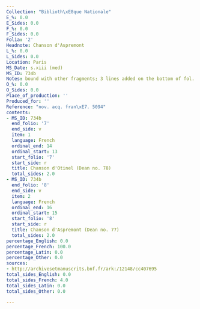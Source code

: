 ```yaml
---
Collection: "Biblioth\xE8que Nationale"
E_%: 0.0
E_Sides: 0.0
F_%: 0.0
F_Sides: 0.0
Folia: '2'
Headnote: Chanson d'Aspremont
L_%: 0.0
L_Sides: 0.0
Location: Paris
MS_Date: s.xiii (med)
MS_ID: 734b
Notes: bound with other fragments; 3 lines added on the bottom of fol. 8r in French
O_%: 0.0
O_Sides: 0.0
Place_of_production: ''
Produced_for: ''
Reference: "nov. acq. fran\xE7. 5094"
contents:
- MS_ID: 734b
  end_folio: '7'
  end_side: v
  item: 1
  language: French
  ordinal_end: 14
  ordinal_start: 13
  start_folio: '7'
  start_side: r
  title: Chanson d'Otinel (Dean no. 78)
  total_sides: 2.0
- MS_ID: 734b
  end_folio: '8'
  end_side: v
  item: 2
  language: French
  ordinal_end: 16
  ordinal_start: 15
  start_folio: '8'
  start_side: r
  title: Chanson d'Aspremont (Dean no. 77)
  total_sides: 2.0
percentage_English: 0.0
percentage_French: 100.0
percentage_Latin: 0.0
percentage_Other: 0.0
sources:
- http://archivesetmanuscrits.bnf.fr/ark:/12148/cc407695
total_sides_English: 0.0
total_sides_French: 4.0
total_sides_Latin: 0.0
total_sides_Other: 0.0

---
```

